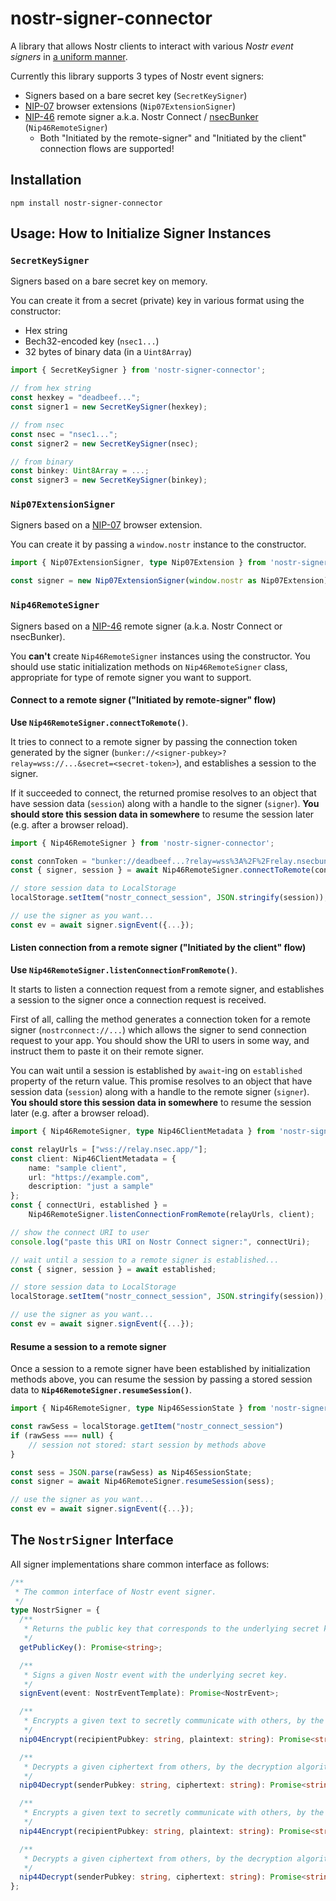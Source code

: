 # nostr-signer-connector
A library that allows Nostr clients to interact with various *Nostr event signers* in [a uniform manner](#the-nostrsigner-interface).

Currently this library supports 3 types of Nostr event signers:

- Signers based on a bare secret key (`SecretKeySigner`)
- [NIP-07](https://github.com/nostr-protocol/nips/blob/master/07.md) browser extensions (`Nip07ExtensionSigner`)
- [NIP-46](https://github.com/nostr-protocol/nips/blob/master/46.md) remote signer a.k.a. Nostr Connect / [nsecBunker](https://nsecbunker.com/) (`Nip46RemoteSigner`)
    + Both "Initiated by the remote-signer" and "Initiated by the client" connection flows are supported!

## Installation
```
npm install nostr-signer-connector
```

## Usage: How to Initialize Signer Instances
### `SecretKeySigner`
Signers based on a bare secret key on memory.

You can create it from a secret (private) key in various format using the constructor:
- Hex string
- Bech32-encoded key (`nsec1...`)
- 32 bytes of binary data (in a `Uint8Array`)

```ts
import { SecretKeySigner } from 'nostr-signer-connector';

// from hex string
const hexkey = "deadbeef...";
const signer1 = new SecretKeySigner(hexkey);

// from nsec
const nsec = "nsec1...";
const signer2 = new SecretKeySigner(nsec);

// from binary
const binkey: Uint8Array = ...;
const signer3 = new SecretKeySigner(binkey);
```

### `Nip07ExtensionSigner`
Signers based on a [NIP-07](https://github.com/nostr-protocol/nips/blob/master/07.md) browser extension.

You can create it by passing a `window.nostr` instance to the constructor.

```ts
import { Nip07ExtensionSigner, type Nip07Extension } from 'nostr-signer-connector';

const signer = new Nip07ExtensionSigner(window.nostr as Nip07Extension);
```

### `Nip46RemoteSigner`
Signers based on a [NIP-46](https://github.com/nostr-protocol/nips/blob/master/46.md) remote signer (a.k.a. Nostr Connect or nsecBunker).

You **can't** create `Nip46RemoteSigner` instances using the constructor.
You should use static initialization methods on `Nip46RemoteSigner` class, appropriate for type of remote signer you want to support.

#### Connect to a remote signer ("Initiated by remote-signer" flow)
**Use `Nip46RemoteSigner.connectToRemote()`**.

It tries to connect to a remote signer by passing the connection token generated by the signer (`bunker://<signer-pubkey>?relay=wss://...&secret=<secret-token>`), and establishes a session to the signer.

If it succeeded to connect, the returned promise resolves to an object that have session data (`session`) along with a handle to the signer (`signer`).
**You should store this session data in somewhere** to resume the session later (e.g. after a browser reload).

```ts
import { Nip46RemoteSigner } from 'nostr-signer-connector';

const connToken = "bunker://deadbeef...?relay=wss%3A%2F%2Frelay.nsecbunker.com&secret=..."
const { signer, session } = await Nip46RemoteSigner.connectToRemote(connToken);

// store session data to LocalStorage
localStorage.setItem("nostr_connect_session", JSON.stringify(session));

// use the signer as you want...
const ev = await signer.signEvent({...});
```

#### Listen connection from a remote signer ("Initiated by the client" flow)
**Use `Nip46RemoteSigner.listenConnectionFromRemote()`**.

It starts to listen a connection request from a remote signer, and establishes a session to the signer once a connection request is received.

First of all, calling the method generates a connection token for a remote signer (`nostrconnect://...`) which allows the signer to send connection request to your app.
You should show the URI to users in some way, and instruct them to paste it on their remote signer.

You can wait until a session is established by `await`-ing on `established` property of the return value.
This promise resolves to an object that have session data (`session`) along with a handle to the remote signer (`signer`).
**You should store this session data in somewhere** to resume the session later (e.g. after a browser reload).

```ts
import { Nip46RemoteSigner, type Nip46ClientMetadata } from 'nostr-signer-connector';

const relayUrls = ["wss://relay.nsec.app/"];
const client: Nip46ClientMetadata = {
    name: "sample client",
    url: "https://example.com",
    description: "just a sample"
};
const { connectUri, established } = 
    Nip46RemoteSigner.listenConnectionFromRemote(relayUrls, client);

// show the connect URI to user
console.log("paste this URI on Nostr Connect signer:", connectUri);

// wait until a session to a remote signer is established...
const { signer, session } = await established;

// store session data to LocalStorage
localStorage.setItem("nostr_connect_session", JSON.stringify(session));

// use the signer as you want...
const ev = await signer.signEvent({...});
```

#### Resume a session to a remote signer
Once a session to a remote signer have been established by initialization methods above,
you can resume the session by passing a stored session data to **`Nip46RemoteSigner.resumeSession()`**.

```ts
import { Nip46RemoteSigner, type Nip46SessionState } from 'nostr-signer-connector';

const rawSess = localStorage.getItem("nostr_connect_session")
if (rawSess === null) {
    // session not stored: start session by methods above
}

const sess = JSON.parse(rawSess) as Nip46SessionState;
const signer = await Nip46RemoteSigner.resumeSession(sess);

// use the signer as you want...
const ev = await signer.signEvent({...});
```

## The `NostrSigner` Interface
All signer implementations share common interface as follows:

```ts
/**
 * The common interface of Nostr event signer.
 */
type NostrSigner = {
  /**
   * Returns the public key that corresponds to the underlying secret key, in hex string format.
   */
  getPublicKey(): Promise<string>;

  /**
   * Signs a given Nostr event with the underlying secret key.
   */
  signEvent(event: NostrEventTemplate): Promise<NostrEvent>;

  /**
   * Encrypts a given text to secretly communicate with others, by the encryption algorithm defined in NIP-04.
   */
  nip04Encrypt(recipientPubkey: string, plaintext: string): Promise<string>;

  /**
   * Decrypts a given ciphertext from others, by the decryption algorithm defined in NIP-04.
   */
  nip04Decrypt(senderPubkey: string, ciphertext: string): Promise<string>;

  /**
   * Encrypts a given text to secretly communicate with others, by the encryption algorithm defined in NIP-44.
   */
  nip44Encrypt(recipientPubkey: string, plaintext: string): Promise<string>;

  /**
   * Decrypts a given ciphertext from others, by the decryption algorithm defined in NIP-44.
   */
  nip44Decrypt(senderPubkey: string, ciphertext: string): Promise<string>;
};

```
